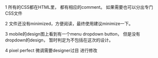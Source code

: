 
1 所有的CSS都在HTML里， 都有相应的comment。 如果需要也可以分出专门CSS文件

2 文件还没有minimized，方便阅读，最终使用建议minimize一下。

3 mobile的design图上看到有一个menu dropdown button， 但是没有dropdown的design， 暂时判定为不包括在这次的设计。

4 pixel perfect 微调需要designer过目 进行修改



